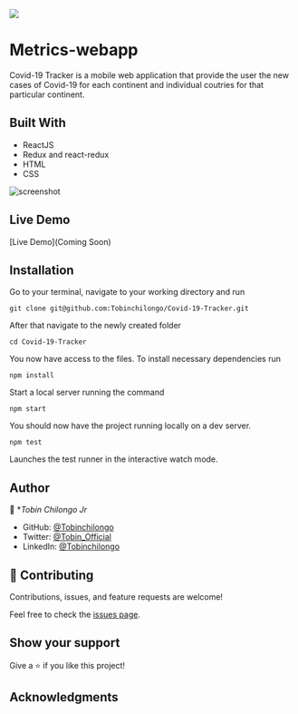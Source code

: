 ![](https://img.shields.io/badge/Microverse-blueviolet)

# Metrics-webapp 

Covid-19 Tracker is a mobile web application that provide the user the new cases of Covid-19 for each continent and individual coutries for that particular continent.

## Built With

- ReactJS
- Redux and react-redux
- HTML
- CSS


![screenshot](./public/screenshot.png)

## Live Demo 
[Live Demo](Coming Soon)

## Installation

Go to your terminal, navigate to your working directory and run

`git clone git@github.com:Tobinchilongo/Covid-19-Tracker.git`

After that navigate to the newly created folder

`cd Covid-19-Tracker`

You now have access to the files.
To install necessary dependencies run

`npm install`

Start a local server running the command

`npm start`

You should now have the project running locally on a dev server.

`npm test`

Launches the test runner in the interactive watch mode.

## Author

👤 **Tobin Chilongo Jr*


- GitHub: [@Tobinchilongo](https://github.com/Tobinchilongo)
- Twitter: [@Tobin_Official](https://twitter.com/Tobin_Official)
- LinkedIn: [@Tobinchilongo](https://www.linkedin.com/in/tobin-chilongo-a6736415a/)


## 🤝 Contributing

Contributions, issues, and feature requests are welcome!

Feel free to check the [issues page](../../issues/).

## Show your support

Give a ⭐️ if you like this project!

## Acknowledgments
